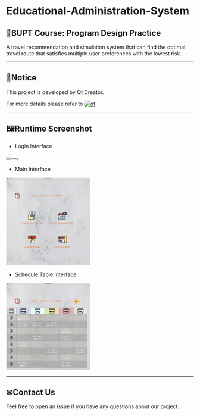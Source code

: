 # Educational-Administration-System
## 📕BUPT Course: Program Design Practice
A travel recommendation and simulation system that can find the optimal travel route that satisfies multiple user preferences with the lowest risk.

---
## 👀Notice
This project is developed by Qt Creator.

For more details please refer to [![qt](https://www.qt.io/hubfs/qt-design-system/assets/logos/qt-logo.svg)](https://www.qt.io/)

---

## 🖼Runtime Screenshot
- Login Interface
<img src="./data/login.png" width="600" alt="running" style="zoom:50%;" />

- Main Interface
<img src="./data/main.png" width="450" alt="running" style="zoom:50%;" />

- Schedule Table Interface
<img src="./data/ScheduleTable.png" width="450" alt="running" style="zoom:50%;" />

---

## ✉Contact Us

Feel free to open an issue if you have any questions about our project.
